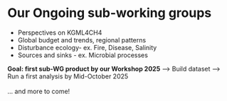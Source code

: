 # Our Ongoing sub-working groups
- Perspectives on KGML4CH4 
- Global budget and trends, regional patterns 
- Disturbance ecology- ex. Fire, Disease, Salinity
- Sources and sinks - ex. Microbial processes

**Goal: first sub-WG product by our Workshop 2025**
--> Build dataset --> Run a first analysis by Mid-October 2025
<br><br>
… and more to come!
<br>
